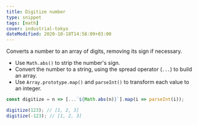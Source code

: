 ```yaml
---
title: Digitize number
type: snippet
tags: [math]
cover: industrial-tokyo
dateModified: 2020-10-18T14:58:09+03:00
---
```


Converts a number to an array of digits, removing its sign if necessary.

- Use `Math.abs()` to strip the number's sign.
- Convert the number to a string, using the spread operator (`...`) to build an array.
- Use `Array.prototype.map()` and `parseInt()` to transform each value to an integer.

```js
const digitize = n => [...`${Math.abs(n)}`].map(i => parseInt(i));
```

```js
digitize(123); // [1, 2, 3]
digitize(-123); // [1, 2, 3]
```
